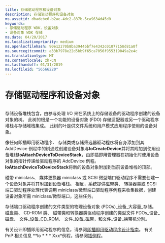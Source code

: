 ```yaml
---
title: 存储驱动程序和设备对象
description: 存储驱动程序和设备对象
ms.assetid: dbadebe6-b2ae-4dc2-837b-5ca9634d45d0
keywords:
- 存储驱动程序 WDK，设备对象
- 设备对象 WDK 存储
ms.date: 04/20/2017
ms.localizationpriority: medium
ms.openlocfilehash: 90e12270b8ba39446bf7e4342c01077158d81a0f
ms.sourcegitcommit: a33b7978e22d5bb9f65ca7056f955319049a2e4c
ms.translationtype: MT
ms.contentlocale: zh-CN
ms.lasthandoff: 01/31/2019
ms.locfileid: "56566220"
---
```

# <a name="storage-drivers-and-device-objects"></a>存储驱动程序和设备对象


## <span id="ddk_storage_drivers_and_device_objects_kg"></span><span id="DDK_STORAGE_DRIVERS_AND_DEVICE_OBJECTS_KG"></span>


存储设备堆栈包含，由参与处理 I/O 来在系统上的存储设备的驱动程序创建的设备对象的树。 此树的根是一个功能的设备对象 (FDO) 存储适配器或另一个驱动程序堆栈与存储堆栈集成。 此树的叶是供文件系统和用户模式应用程序使用的设备对象。

像任何即插即用驱动程序、 存储类或存储筛选器驱动程序将自身添加到其 AddDevice 例程中的树通过创建设备对象与**IoCreateDevice**并将其附加到使用设备堆栈**IoAttachDeviceToDeviceStack**，由即插即用管理器在初始化时使用设备对象的指针传递给驱动程序的 AddDevice 例程。 **IoAttachDeviceToDeviceStack**将新的设备对象附加到当前设备堆栈的顶部。

磁带 miniclass、 媒体更换器 miniclass 或 SCSI 微型端口驱动程序不需要创建一个设备对象并将其附加到设备堆栈。 相反，系统提供磁带类、 转换器类或 SCSI 端口驱动程序处理代表调用 miniclass/微型端口驱动程序例程来收集数据，创建设备对象所需 miniclass/微型端口，这些任务。

存储端口驱动程序创建的文件类型的物理设备对象 (PDOs)\_设备\_大容量\_存储。 磁盘类、 CD-ROM 类、 磁带类和转换器类驱动程序创建的类型文件 FDOs\_设备\_磁盘、 文件\_设备\_CD\_ROM、 文件\_设备\_磁带，和文件\_设备\_换带机分别。

有关设计即插即用驱动程序的信息，请参阅[即插即用驱动程序设计指南](https://msdn.microsoft.com/library/windows/hardware/ff559623)。 有关 PnP 相关信息 **Io * * * Xxx*例程，请参阅[插例程](https://msdn.microsoft.com/library/windows/hardware/ff558809)。

 

 




